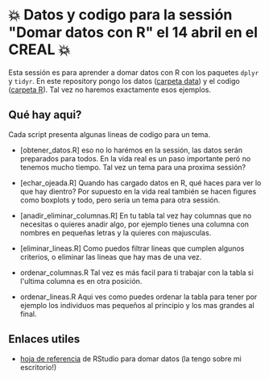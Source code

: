 # :boom: Datos y codigo para la sessión "Domar datos con R" el 14 abril en el CREAL :boom:

Esta sessión es para aprender a domar datos con R con los paquetes `dplyr` y `tidyr`. En este repository pongo los datos ([carpeta data](./data)) y el codigo ([carpeta R](./R)). Tal vez no haremos exactamente esos ejemplos.

## Qué hay aqui?

Cada script presenta algunas lineas de codigo para un tema.

* [obtener_datos.R] eso no lo harémos en la sessión, las datos serán preparados para todos. En la vida real es un paso importante peró no tenemos mucho tiempo. Tal vez un tema para una proxima sessión?

* [echar_ojeada.R] Quando has cargado datos en R, qué haces para ver lo que hay dientro? Por supuesto en la vida real también se hacen figures como boxplots y todo, pero sería un tema para otra sessión.

* [anadir_eliminar_columnas.R] En tu tabla tal vez hay columnas que no necesitas o quieres anadir algo, por ejemplo tienes una columna con nombres en pequeñas letras y la quieres con majusculas. 

* [eliminar_lineas.R] Como puedos filtrar lineas que cumplen algunos criterios, o eliminar las lineas que hay mas de una vez.

* ordenar_columnas.R Tal vez es más facil para ti trabajar con la tabla si l'ultima columna es en otra posición.

* ordenar_lineas.R Aqui ves como puedes ordenar la tabla para tener por ejemplo los individuos mas pequeños al principio y los mas grandes al final.

## Enlaces utiles

* [hoja de referencia](https://www.rstudio.com/wp-content/uploads/2015/03/data-wrangling-spanish.pdf) de RStudio para domar datos (la tengo sobre mi escritorio!)
